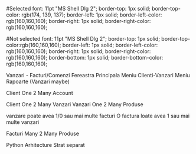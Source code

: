 
#Selected
font: 11pt "MS Shell Dlg 2";
border-top: 1px solid;
border-top-color: rgb(174, 139, 137);
border-left: 1px solid;
border-left-color: rgb(160,160,160);
border-right: 1px solid;
border-right-color: rgb(160,160,160);

#Not selected
font: 11pt "MS Shell Dlg 2";
border-top: 1px solid;
border-top-color:rgb(160,160,160);
border-left: 1px solid;
border-left-color: rgb(160,160,160);
border-right: 1px solid;
border-right-color: rgb(160,160,160);
border-bottom: 1px solid;
border-bottom-color: rgb(160,160,160);

Vanzari - Facturi/Comenzi
Fereastra Principala
Meniu Clienti-Vanzari
Meniu Rapoarte (Vanzari maybe)


Client One 2 Many Account

Client One 2 Many Vanzari
Vanzari One 2 Many Produse

vanzare poate avea 1/0 sau mai multe facturi
O factura loate avea 1 sau mai multe vanzari

Facturi Many 2 Many Produse



Python Arhitecture Strat separat
